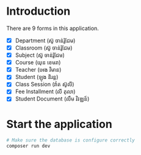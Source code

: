 # Introduction
There are 9 forms in this application.
- [x] Department (ស៊ូ ចាន់រ៉ូជែម)
- [x] Classroom (ស៊ូ ចាន់រ៉ូជែម)
- [x] Subject (ស៊ូ ចាន់រ៉ូជែម)
- [x] Course (យុន ខេមរា)
- [x] Teacher (អេង វិមាន)
- [x] Student (ឡុង និរន្ត)
- [x] Class Session (វ៉ាត ស៊ូលី)
- [x] Fee Installment (លី តុលា)
- [x] Student Document (លឹម វិវឌ្ឈន៍)
# Start the application
```sh
# Make sure the database is configure correctly
composer run dev
```